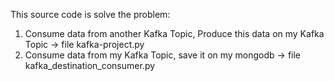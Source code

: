 This source code is solve the problem:
1. Consume data from another Kafka Topic, Produce this data on my Kafka Topic -> file kafka-project.py
2. Consume data from my Kafka Topic, save it on my mongodb -> file kafka_destination_consumer.py